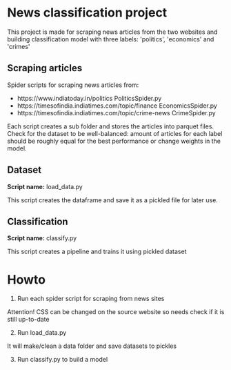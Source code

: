 <h1>News classification project</h1>
This project is made for scraping news articles from the two websites and building classification model with three labels: 
'politics', 'economics' and 'crimes'
<h2>Scraping articles</h2>
Spider scripts for scraping news articles from:

<ul>
<li>https://www.indiatoday.in/politics PoliticsSpider.py</li>
<li>https://timesofindia.indiatimes.com/topic/finance EconomicsSpider.py</li>
<li>https://timesofindia.indiatimes.com/topic/crime-news CrimeSpider.py</li>
</ul>

Each script creates a sub folder and stores the articles into parquet files. 
Check for the dataset to be well-balanced: amount of articles for each label should be roughly equal for the best performance or change weights in the model.  

<h2>Dataset</h2>
<b>Script name:</b> load_data.py

This script creates the dataframe and save it as a pickled file for later use.

<h2>Classification</h2>
<b>Script name:</b> classify.py

This script creates a pipeline and trains it using pickled dataset

<h1>Howto</h1>

1) Run each spider script for scraping from news sites

Attention! CSS can be changed on the source website so needs check if it is still up-to-date

2) Run load_data.py

It will make/clean a data folder and save datasets to pickles

3) Run classify.py to build a model
